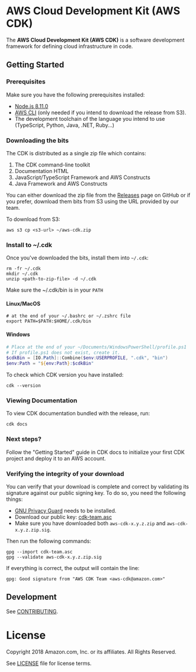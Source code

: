 # AWS Cloud Development Kit (AWS CDK)

The **AWS Cloud Development Kit (AWS CDK)** is a software development framework
for defining cloud infrastructure in code.

## Getting Started

### Prerequisites

Make sure you have the following prerequisites installed:

* [Node.js 8.11.0](https://nodejs.org/download/release/v8.11.0/)
* [AWS CLI](https://aws.amazon.com/cli/) (only needed if you intend to download the release from S3).
* The development toolchain of the language you intend to use (TypeScript,
  Python, Java, .NET, Ruby...)

### Downloading the bits

The CDK is distributed as a single zip file which contains:

1. The CDK command-line toolkit
2. Documentation HTML
2. JavaScript/TypeScript Framework and AWS Constructs
3. Java Framework and AWS Constructs

You can either download the zip file from the
[Releases](http://github.com/awslabs/aws-cdk/releases) page on GitHub or if you
prefer, download them bits from S3 using the URL provided by our team.

To download from S3:

```shell
aws s3 cp <s3-url> ~/aws-cdk.zip
```

### Install to ~/.cdk

Once you've downloaded the bits, install them into `~/.cdk`:

```shell
rm -fr ~/.cdk
mkdir ~/.cdk
unzip <path-to-zip-file> -d ~/.cdk
```

Make sure the ~/.cdk/bin is in your `PATH`

#### Linux/MacOS

```shell
# at the end of your ~/.bashrc or ~/.zshrc file
export PATH=$PATH:$HOME/.cdk/bin
```

#### Windows
```powershell
# Place at the end of your ~/Documents/WindowsPowerShell/profile.ps1
# If profile.ps1 does not exist, create it.
$cdkBin = [IO.Path]::Combine($env:USERPROFILE, ".cdk", "bin")
$env:Path = "${env:Path}:$cdkBin"
```

To check which CDK version you have installed:

```shell
cdk --version
```

### Viewing Documentation

To view CDK documentation bundled with the release, run:

```shell
cdk docs
```

### Next steps?

Follow the "Getting Started" guide in CDK docs to initialize your first CDK
project and deploy it to an AWS account.

### Verifying the integrity of your download

You can verify that your download is complete and correct by validating
its signature against our public signing key. To do so, you need
the following things:

* [GNU Privacy Guard](https://gnupg.org/) needs to be installed.
* Download our public key: [cdk-team.asc](https://s3.amazonaws.com/aws-cdk-beta/cdk-team.asc)
* Make sure you have downloaded both `aws-cdk-x.y.z.zip`
  and `aws-cdk-x.y.z.zip.sig`.

Then run the following commands:

```shell
gpg --import cdk-team.asc
gpg --validate aws-cdk-x.y.z.zip.sig
```

If everything is correct, the output will contain the line:

```
gpg: Good signature from "AWS CDK Team <aws-cdk@amazon.com>"
```

## Development

See [CONTRIBUTING](./CONTRIBUTING.md).

# License

Copyright 2018 Amazon.com, Inc. or its affiliates. All Rights Reserved.

See [LICENSE](./LICENSE.md) file for license terms.
